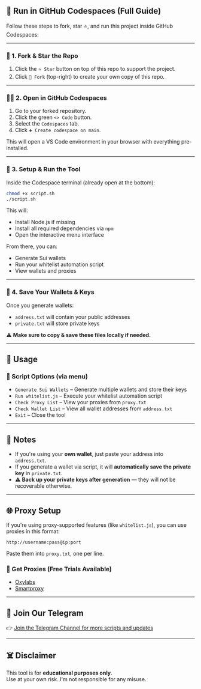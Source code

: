 ## 🚀 Run in GitHub Codespaces (Full Guide)

Follow these steps to fork, star ⭐, and run this project inside GitHub Codespaces:

---

### 🌟 1. Fork & Star the Repo

1. Click the `⭐ Star` button on top of this repo to support the project.
2. Click `🔱 Fork` (top-right) to create your own copy of this repo.

---

### 👨‍💻 2. Open in GitHub Codespaces

1. Go to your forked repository.
2. Click the green `<> Code` button.
3. Select the `Codespaces` tab.
4. Click `➕ Create codespace on main`.

This will open a VS Code environment in your browser with everything pre-installed.

---

### 🧰 3. Setup & Run the Tool

Inside the Codespace terminal (already open at the bottom):

```bash
chmod +x script.sh
./script.sh
```

This will:
- Install Node.js if missing
- Install all required dependencies via `npm`
- Open the interactive menu interface

From there, you can:
- Generate Sui wallets
- Run your whitelist automation script
- View wallets and proxies

---

### 💾 4. Save Your Wallets & Keys

Once you generate wallets:
- `address.txt` will contain your public addresses
- `private.txt` will store private keys

⚠️ **Make sure to copy & save these files locally if needed.**

---

## 🧪 Usage

### 💠 Script Options (via menu)
- `Generate Sui Wallets` – Generate multiple wallets and store their keys
- `Run whitelist.js` – Execute your whitelist automation script
- `Check Proxy List` – View your proxies from `proxy.txt`
- `Check Wallet List` – View all wallet addresses from `address.txt`
- `Exit` – Close the tool

---

## 🔐 Notes

- If you're using your **own wallet**, just paste your address into `address.txt`.  
- If you generate a wallet via script, it will **automatically save the private key** in `private.txt`.
- ⚠️ **Back up your private keys after generation** — they will not be recoverable otherwise.

---

## 🌐 Proxy Setup

If you're using proxy-supported features (like `whitelist.js`), you can use proxies in this format:

```
http://username:pass@ip:port
```

Paste them into `proxy.txt`, one per line.

### 🛒 Get Proxies (Free Trials Available)
- [Oxylabs](https://oxylabs.io/)
- [Smartproxy](https://dashboard.smartproxy.com/)

---


## 📢 Join Our Telegram

👉 [Join the Telegram Channel for more scripts and updates](https://t.me/CYpTo_HaCkEr)

---

## ☠️ Disclaimer

This tool is for **educational purposes only**.  
Use at your own risk. I'm not responsible for any misuse.

